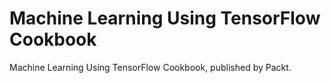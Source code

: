 # Machine Learning Using TensorFlow Cookbook
Machine Learning Using TensorFlow Cookbook, published by Packt.
